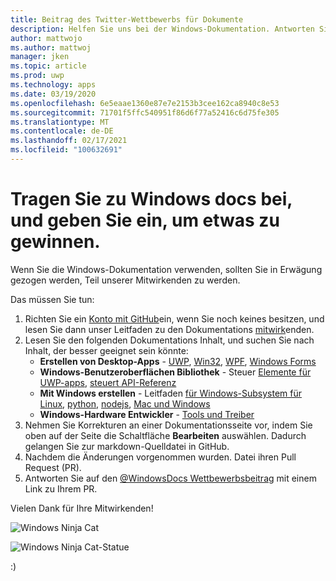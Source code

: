 ```yaml
---
title: Beitrag des Twitter-Wettbewerbs für Dokumente
description: Helfen Sie uns bei der Windows-Dokumentation. Antworten Sie an unseren Wettbewerb auf der Windows docs-Twitter, und wir fügen Sie der Swag-Tombola hinzu.
author: mattwojo
ms.author: mattwoj
manager: jken
ms.topic: article
ms.prod: uwp
ms.technology: apps
ms.date: 03/19/2020
ms.openlocfilehash: 6e5eaae1360e87e7e2153b3cee162ca8940c8e53
ms.sourcegitcommit: 71701f5ffc540951f86d6f77a52416c6d75fe305
ms.translationtype: MT
ms.contentlocale: de-DE
ms.lasthandoff: 02/17/2021
ms.locfileid: "100632691"
---
```

# <a name="contribute-to-windows-docs-and-be-entered-to-win-some-swag"></a>Tragen Sie zu Windows docs bei, und geben Sie ein, um etwas zu gewinnen.

Wenn Sie die Windows-Dokumentation verwenden, sollten Sie in Erwägung gezogen werden, Teil unserer Mitwirkenden zu werden.

Das müssen Sie tun:

1. Richten Sie ein [Konto mit GitHub](https://github.com/join)ein, wenn Sie noch keines besitzen, und lesen Sie dann unser Leitfaden zu den Dokumentations [mitwirk](/contribute/)enden.
2. Lesen Sie den folgenden Dokumentations Inhalt, und suchen Sie nach Inhalt, der besser geeignet sein könnte:
    - **Erstellen von Desktop-Apps**  -  [UWP](/windows/uwp/), [Win32](/windows/win32/), [WPF](/dotnet/framework/wpf/), [Windows Forms](/dotnet/framework/winforms/)
    - **Windows-Benutzeroberflächen Bibliothek**  -  Steuer [Elemente für UWP-apps](/windows/uwp/design/controls-and-patterns/), [steuert API-Referenz](/uwp/api/microsoft.ui.xaml.controls)
    - **Mit Windows erstellen**  -  Leitfaden [für Windows-Subsystem für Linux](/windows/wsl/about), [python](./python/index.yml), [nodejs](./nodejs/index.yml), [Mac und Windows](./dev-environment/mac-to-windows.md)
    - **Windows-Hardware Entwickler**  -  [Tools und Treiber](/windows-hardware/drivers/)
3. Nehmen Sie Korrekturen an einer Dokumentationsseite vor, indem Sie oben auf der Seite die Schaltfläche **Bearbeiten** auswählen. Dadurch gelangen Sie zur markdown-Quelldatei in GitHub.
4. Nachdem die Änderungen vorgenommen wurden. Datei ihren Pull Request (PR).
5. Antworten Sie auf den [ @WindowsDocs Wettbewerbsbeitrag](https://twitter.com/WindowsDocs/status/1242088720209268736) mit einem Link zu Ihrem PR.

Vielen Dank für Ihre Mitwirkenden!

![Windows Ninja Cat](images/ninjacat-emoji.png)

![Windows Ninja Cat-Statue](images/ninjacat-statue.png)

:)